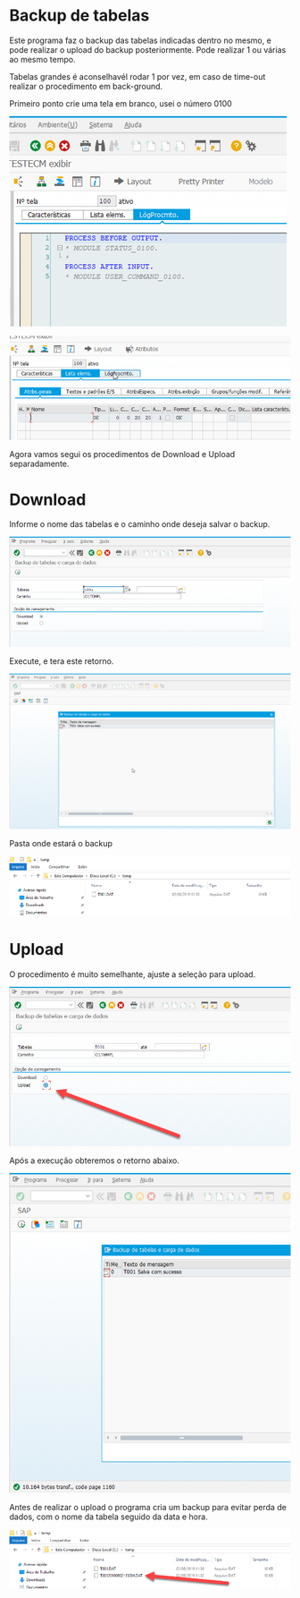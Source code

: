 # Backup de tabelas

Este programa faz o backup das tabelas indicadas dentro no mesmo, e pode realizar o upload do backup posteriormente. 
Pode realizar 1 ou várias ao mesmo tempo.

Tabelas grandes é aconselhavél rodar 1 por vez, em caso de time-out realizar o procedimento em back-ground.


Primeiro ponto crie uma tela em branco, usei o número 0100 

![alt text](https://github.com/ChristopherNicolasSMM/manipula-tabelas/blob/master/imagens/screen%200100%20cod.png?raw=true)

![alt text](https://github.com/ChristopherNicolasSMM/manipula-tabelas/blob/master/imagens/screen%200100.png?raw=true)

Agora vamos segui os procedimentos de Download e Upload separadamente.

# Download

Informe o nome das tabelas e o caminho onde deseja salvar o backup.

![alt text](https://github.com/ChristopherNicolasSMM/manipula-tabelas/blob/master/imagens/carga%2001.png?raw=true)

Execute, e tera este retorno.

![alt text](https://github.com/ChristopherNicolasSMM/manipula-tabelas/blob/master/imagens/carga%2002.png?raw=true)

Pasta onde estará o backup

![alt text](https://github.com/ChristopherNicolasSMM/manipula-tabelas/blob/master/imagens/carga%2003.png?raw=true)

# Upload

O procedimento é muito semelhante, ajuste a seleção para upload.

![alt text](https://github.com/ChristopherNicolasSMM/manipula-tabelas/blob/master/imagens/carga%2004.png?raw=true)

Após a execução obteremos o retorno abaixo.

![alt text](https://github.com/ChristopherNicolasSMM/manipula-tabelas/blob/master/imagens/carga%2005.png?raw=true)

Antes de realizar o upload o programa cria um backup para evitar perda de dados, com o nome da tabela seguido da data e hora.

![alt text](https://github.com/ChristopherNicolasSMM/manipula-tabelas/blob/master/imagens/carga%2006.png?raw=true)


